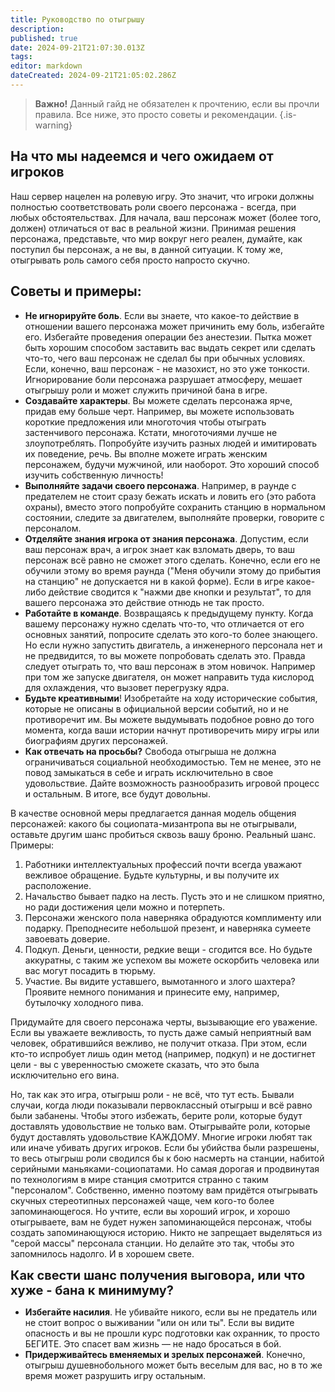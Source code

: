 ```yaml
---
title: Руководство по отыгрышу
description: 
published: true
date: 2024-09-21T21:07:30.013Z
tags: 
editor: markdown
dateCreated: 2024-09-21T21:05:02.286Z
---
```



> **Важно!** Данный гайд не обязателен к прочтению, если вы прочли правила. Все ниже, это просто советы и рекомендации.
{.is-warning}

## На что мы надеемся и чего ожидаем от игроков


Наш сервер нацелен на ролевую игру. Это значит, что игроки должны полностью соответствовать роли своего персонажа - всегда, при любых обстоятельствах. Для начала, ваш персонаж может (более того, должен) отличаться от вас в реальной жизни. Принимая решения персонажа, представьте, что мир вокруг него реален, думайте, как поступил бы персонаж, а не вы, в данной ситуации. К тому же, отыгрывать роль самого себя просто напросто скучно.

## Советы и примеры:

- **Не игнорируйте боль**. Если вы знаете, что какое-то действие в отношении вашего персонажа может причинить ему боль, избегайте его. Избегайте проведения операции без анестезии. Пытка может быть хорошим способом заставить вас выдать секрет или сделать что-то, чего ваш персонаж не сделал бы при обычных условиях. Если, конечно, ваш персонаж - не мазохист, но это уже тонкости. Игнорирование боли персонажа разрушает атмосферу, мешает отыгрышу роли и может служить причиной бана в игре.
- **Создавайте характеры**. Вы можете сделать персонажа ярче, придав ему больше черт. Например, вы можете использовать короткие предложения или многоточия чтобы отыграть застенчивого персонажа. Кстати, многоточиями лучше не злоупотреблять. Попробуйте изучить разных людей и имитировать их поведение, речь. Вы вполне можете играть женским персонажем, будучи мужчиной, или наоборот. Это хороший способ изучить собственную личность!
- **Выполняйте задачи своего персонажа**. Например, в раунде с предателем не стоит сразу бежать искать и ловить его (это работа охраны), вместо этого попробуйте сохранить станцию в нормальном состоянии, следите за двигателем, выполняйте проверки, говорите с персоналом.
- **Отделяйте знания игрока от знания персонажа**. Допустим, если ваш персонаж врач, а игрок знает как взломать дверь, то ваш персонаж всё равно не сможет этого сделать. Конечно, если его не обучили этому во время раунда ("Меня обучили этому до прибытия на станцию" не допускается ни в какой форме). Если в игре какое-либо действие сводится к "нажми две кнопки и результат", то для вашего персонажа это действие отнюдь не так просто.
- **Работайте в команде**. Возвращаясь к предыдущему пункту. Когда вашему персонажу нужно сделать что-то, что отличается от его основных занятий, попросите сделать это кого-то более знающего. Но если нужно запустить двигатель, а инженерного персонала нет и не предвидится, то вы можете попробовать сделать это. Правда следует отыграть то, что ваш персонаж в этом новичок. Например при том же запуске двигателя, он может направить туда кислород для охлаждения, что вызовет перегрузку ядра.
- **Будьте креативными**! Изобретайте на ходу исторические события, которые не описаны в официальной версии событий, но и не противоречит им. Вы можете выдумывать подобное ровно до того момента, когда ваши истории начнут противоречить миру игры или биографиям других персонажей.
- **Как отвечать на просьбы?** Свобода отыгрыша не должна ограничиваться социальной необходимостью. Тем не менее, это не повод замыкаться в себе и играть исключительно в свое удовольствие. Дайте возможность разнообразить игровой процесс и остальным. В итоге, все будут довольны.

В качестве основной меры предлагается данная модель общения персонажей: какого бы социопата-мизантропа вы не отыгрывали, оставьте другим шанс пробиться сквозь вашу броню. Реальный шанс. Примеры:

1. Работники интеллектуальных профессий почти всегда уважают вежливое обращение. Будьте культурны, и вы получите их расположение.
2. Начальство бывает падко на лесть. Пусть это и не слишком приятно, но ради достижения цели можно и потерпеть.
3. Персонажи женского пола наверняка обрадуются комплименту или подарку. Преподнесите небольшой презент, и наверняка сумеете завоевать доверие.
4. Подкуп. Деньги, ценности, редкие вещи - сгодится все. Но будьте аккуратны, с таким же успехом вы можете оскорбить человека или вас могут посадить в тюрьму.
5. Участие. Вы видите уставшего, вымотанного и злого шахтера? Проявите немного понимания и принесите ему, например, бутылочку холодного пива.

Придумайте для своего персонажа черты, вызывающие его уважение. Если вы уважаете вежливость, то пусть даже самый неприятный вам человек, обратившийся вежливо, не получит отказа. При этом, если кто-то испробует лишь один метод (например, подкуп) и не достигнет цели - вы с уверенностью сможете сказать, что это была исключительно его вина.
<p>
Но, так как это игра, отыгрыш роли - не всё, что тут есть. Бывали случаи, когда люди показывали первоклассный отыгрыш и всё равно были забанены. Чтобы этого избежать, берите роли, которые будут доставлять удовольствие не только вам. Отыгрывайте роли, которые будут доставлять удовольствие КАЖДОМУ. Многие игроки любят так или иначе убивать других игроков. Если бы убийства были разрешены, то весь отыгрыш роли сводился бы к бою насмерть на станции, набитой серийными маньяками-социопатами. Но самая дорогая и продвинутая по технологиям в мире станция смотрится странно с таким "персоналом". Собственно, именно поэтому вам придётся отыгрывать скучных стереотипных персонажей чаще, чем кого-то более запоминающегося. Но учтите, если вы хороший игрок, и хорошо отыгрываете, вам не будет нужен запоминающейся персонаж, чтобы создать запоминающуюся историю. Никто не запрещает выделяться из "серой массы" персонала станции. Но делайте это так, чтобы это запомнилось надолго. И в хорошем свете.


<b style="font-size: 20px;">Как свести шанс получения выговора, или что хуже - бана к минимуму?</b>
- **Избегайте насилия**. Не убивайте никого, если вы не предатель или не стоит вопрос о выживании "или он или ты". Если вы видите опасность и вы не прошли курс подготовки как охранник, то просто БЕГИТЕ. Это спасет вам жизнь — не надо бросаться в бой.
- **Придерживайтесь вменяемых и зрелых персонажей**. Конечно, отыгрыш душевнобольного может быть веселым для вас, но в то же время может разрушить игру остальным.



